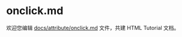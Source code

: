 onclick.md
===

欢迎您编辑 <a target="__blank" href="https://github.com/jaywcjlove/html-tutorial/blob/main/docs/attribute/onclick.md">docs/attribute/onclick.md</a> 文件，共建 HTML Tutorial 文档。
